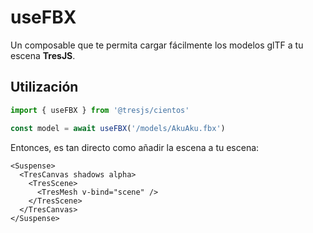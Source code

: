 # useFBX

Un composable que te permita cargar fácilmente los modelos glTF a tu escena **TresJS**.

## Utilización

```ts
import { useFBX } from '@tresjs/cientos'

const model = await useFBX('/models/AkuAku.fbx')
```

Entonces, es tan directo como añadir la escena a tu escena:

```html{4}
<Suspense>
  <TresCanvas shadows alpha>
    <TresScene>
      <TresMesh v-bind="scene" />
    </TresScene>
  </TresCanvas>
</Suspense>
```
